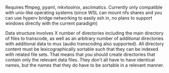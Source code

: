 Requires ffmpeg, pyaml, mkvtoolnix, asciimatics. Currently only compatible with unix-like operating systems (since WSL can mount nfs shares and you can use hyperv bridge networking to easily ssh in, no plans to support windows directly with the current paradigm)

Data structure involves X number of directories including the main directory of files to transcode, as well as an arbitrary number of additional directories with additional data to mux (audio transcoding also supported). All directory content must be lexicographically sortable such that they can be indexed with related file sets. That means that you should create directories that contain only the relevant data files. They don't all have to have identical names, but the names that they do have to be sortable in a relevant manner.